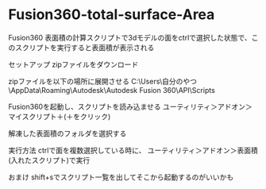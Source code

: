 # Fusion360-total-surface-Area
 Fusion360 表面積の計算スクリプトで3dモデルの面をctrlで選択した状態で、このスクリプトを実行すると表面積が表示される

セットアップ
zipファイルをダウンロード

zipファイルを以下の場所に展開させる
C:\Users\自分のやつ\AppData\Roaming\Autodesk\Autodesk Fusion 360\API\Scripts

Fusion360を起動し、スクリプトを読み込ませる
ユーティリティ＞アドオン＞マイスクリプト＋(＋をクリック)

解凍した表面積のフォルダを選択する

実行方法
ctrlで面を複数選択している時に、
ユーティリティ＞アドオン＞表面積(入れたスクリプト)で実行

おまけ
shift+sでスクリプト一覧を出してそこから起動するのがいいかも



